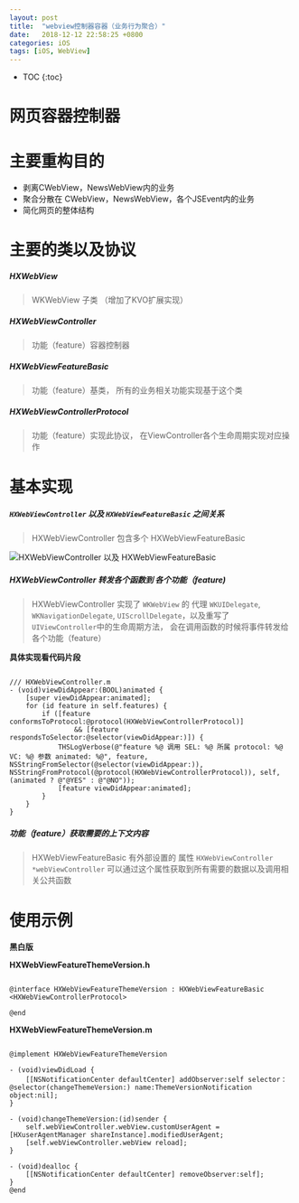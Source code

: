 ```yaml
---
layout: post
title:  "webview控制器容器（业务行为聚合）"
date:   2018-12-12 22:58:25 +0800
categories: iOS
tags: [iOS, WebView]
---
```


* TOC
{:toc}

# 网页容器控制器

# 主要重构目的

* 剥离CWebView，NewsWebView内的业务
* 聚合分散在 CWebView，NewsWebView，各个JSEvent内的业务
* 简化网页的整体结构

# 主要的类以及协议

##### HXWebView
> WKWebView 子类 （增加了KVO扩展实现）

##### HXWebViewController
> 功能（feature）容器控制器

##### HXWebViewFeatureBasic
> 功能（feature）基类， 所有的业务相关功能实现基于这个类

##### HXWebViewControllerProtocol
> 功能（feature）实现此协议， 在ViewController各个生命周期实现对应操作

# 基本实现

##### `HXWebViewController` 以及 `HXWebViewFeatureBasic` 之间关系

> HXWebViewController 包含多个 HXWebViewFeatureBasic

![HXWebViewController 以及 HXWebViewFeatureBasic](D:\工作\JIRA-17431webView优化\未命名1544605797.png)

##### HXWebViewController 转发各个函数到 各个功能（feature)

> HXWebViewController 实现了 `WKWebView` 的 代理 `WKUIDelegate`, `WKNavigationDelegate`, `UIScrollDelegate`，以及重写了 `UIViewController`中的生命周期方法， 会在调用函数的时候将事件转发给各个功能（feature）

**具体实现看代码片段**

```objc

/// HXWebViewController.m
- (void)viewDidAppear:(BOOL)animated {
    [super viewDidAppear:animated];
    for (id feature in self.features) {
        if ([feature conformsToProtocol:@protocol(HXWebViewControllerProtocol)]
                && [feature respondsToSelector:@selector(viewDidAppear:)]) {
            THSLogVerbose(@"feature %@ 调用 SEL: %@ 所属 protocol: %@ VC: %@ 参数 animated: %@", feature, NSStringFromSelector(@selector(viewDidAppear:)), NSStringFromProtocol(@protocol(HXWebViewControllerProtocol)), self, (animated ? @"@YES" : @"@NO"));
            [feature viewDidAppear:animated];
        }
    }
}

```


##### 功能（feature）获取需要的上下文内容

> HXWebViewFeatureBasic 有外部设置的 属性 `HXWebViewController *webViewController` 可以通过这个属性获取到所有需要的数据以及调用相关公共函数


# 使用示例

**黑白版**

**HXWebViewFeatureThemeVersion.h**

```objc

@interface HXWebViewFeatureThemeVersion : HXWebViewFeatureBasic <HXWebViewControllerProtocol>

@end

```

**HXWebViewFeatureThemeVersion.m**

```objc

@implement HXWebViewFeatureThemeVersion

- (void)viewDidLoad {
    [[NSNotificationCenter defaultCenter] addObserver:self selector：@selector(changeThemeVersion:) name:ThemeVersionNotification object:nil];
}

- (void)changeThemeVersion:(id)sender {
    self.webViewController.webView.customUserAgent = [HXuserAgentManager shareInstance].modifiedUserAgent;
    [self.webViewController.webView reload];
}

- (void)dealloc {
    [[NSNotificationCenter defaultCenter] removeObserver:self];
}
@end

```